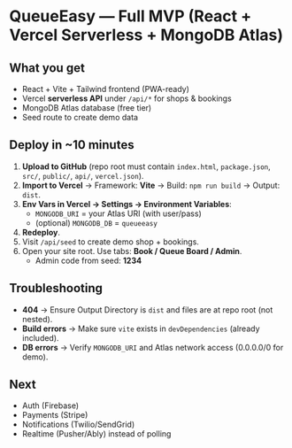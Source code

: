 
# QueueEasy — Full MVP (React + Vercel Serverless + MongoDB Atlas)

## What you get
- React + Vite + Tailwind frontend (PWA-ready)
- Vercel **serverless API** under `/api/*` for shops & bookings
- MongoDB Atlas database (free tier)
- Seed route to create demo data

## Deploy in ~10 minutes
1) **Upload to GitHub** (repo root must contain `index.html`, `package.json`, `src/`, `public/`, `api/`, `vercel.json`).
2) **Import to Vercel** → Framework: **Vite** → Build: `npm run build` → Output: `dist`.
3) **Env Vars in Vercel → Settings → Environment Variables**:
   - `MONGODB_URI` = your Atlas URI (with user/pass)
   - (optional) `MONGODB_DB` = `queueeasy`
4) **Redeploy**.
5) Visit `/api/seed` to create demo shop + bookings.
6) Open your site root. Use tabs: **Book / Queue Board / Admin**.
   - Admin code from seed: **1234**

## Troubleshooting
- **404** → Ensure Output Directory is `dist` and files are at repo root (not nested).
- **Build errors** → Make sure `vite` exists in `devDependencies` (already included).
- **DB errors** → Verify `MONGODB_URI` and Atlas network access (0.0.0.0/0 for demo).

## Next
- Auth (Firebase)
- Payments (Stripe)
- Notifications (Twilio/SendGrid)
- Realtime (Pusher/Ably) instead of polling
